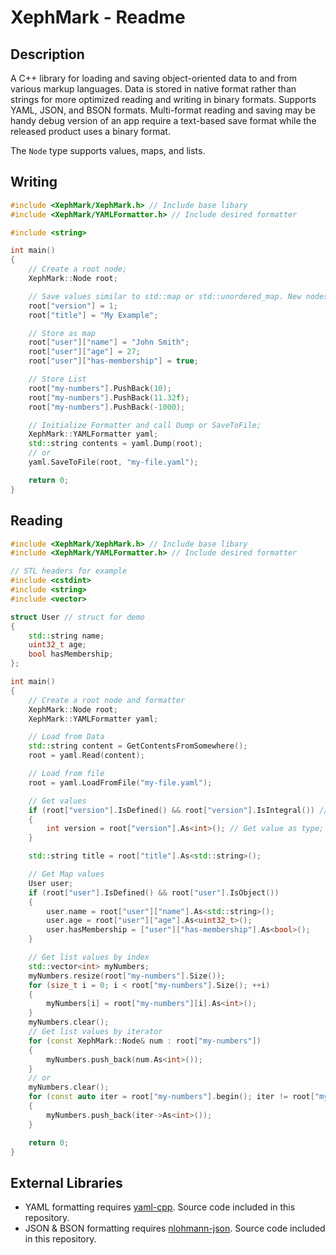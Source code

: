 # XephMark - Readme

## Description

A C++ library for loading and saving object-oriented data to and from various markup languages. Data is stored in native format rather than strings for more optimized reading and writing in binary formats. Supports YAML, JSON, and BSON formats. Multi-format reading and saving may be handy debug version of an app require a text-based save format while the released product uses a binary format.

The `Node` type supports values, maps, and lists.

## Writing

```cpp
#include <XephMark/XephMark.h> // Include base libary
#include <XephMark/YAMLFormatter.h> // Include desired formatter

#include <string>

int main()
{
    // Create a root node;
    XephMark::Node root;

    // Save values similar to std::map or std::unordered_map. New nodes will automatically be added and types will be deduced.
    root["version"] = 1;
    root["title"] = "My Example";

    // Store as map
    root["user"]["name"] = "John Smith";
    root["user"]["age"] = 27;
    root["user"]["has-membership"] = true;

    // Store List
    root["my-numbers"].PushBack(10);
    root["my-numbers"].PushBack(11.32f);
    root["my-numbers"].PushBack(-1000);

    // Initialize Formatter and call Dump or SaveToFile;
    XephMark::YAMLFormatter yaml;
    std::string contents = yaml.Dump(root);
    // or
    yaml.SaveToFile(root, "my-file.yaml");

    return 0;
}
```

## Reading

```cpp
#include <XephMark/XephMark.h> // Include base libary
#include <XephMark/YAMLFormatter.h> // Include desired formatter

// STL headers for example
#include <cstdint>
#include <string>
#include <vector>

struct User // struct for demo
{
    std::string name;
    uint32_t age;
    bool hasMembership;
};

int main()
{
    // Create a root node and formatter
    XephMark::Node root;
    XephMark::YAMLFormatter yaml;

    // Load from Data
    std::string content = GetContentsFromSomewhere();
    root = yaml.Read(content);

    // Load from file
    root = yaml.LoadFromFile("my-file.yaml");

    // Get values
    if (root["version"].IsDefined() && root["version"].IsIntegral()) // Check if a node exists and/or has required properties
    {
        int version = root["version"].As<int>(); // Get value as type;
    }

    std::string title = root["title"].As<std::string>();

    // Get Map values
    User user;
    if (root["user"].IsDefined() && root["user"].IsObject())
    {
        user.name = root["user"]["name"].As<std::string>();
        user.age = root["user"]["age"].As<uint32_t>();
        user.hasMembership = ["user"]["has-membership"].As<bool>();
    }

    // Get list values by index
    std::vector<int> myNumbers;
    myNumbers.resize(root["my-numbers"].Size());
    for (size_t i = 0; i < root["my-numbers"].Size(); ++i)
    {
        myNumbers[i] = root["my-numbers"][i].As<int>();
    }
    myNumbers.clear();
    // Get list values by iterator
    for (const XephMark::Node& num : root["my-numbers"])
    {
        myNumbers.push_back(num.As<int>());
    }
    // or
    myNumbers.clear();
    for (const auto iter = root["my-numbers"].begin(); iter != root["my-numbers"].end(); ++iter)
    {
        myNumbers.push_back(iter->As<int>());
    }

    return 0;
}
```
## External Libraries

 - YAML formatting requires [yaml-cpp](https://github.com/jbeder/yaml-cpp). Source code included in this repository.
 - JSON & BSON formatting requires [nlohmann-json](https://github.com/nlohmann/json). Source code included in this repository.
